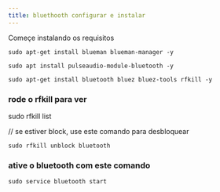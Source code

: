 ```yaml
---
title: bluethooth configurar e instalar
---
```

Começe instalando os requisitos

	sudo apt-get install blueman blueman-manager -y

	sudo apt install pulseaudio-module-bluetooth -y

	sudo apt-get install bluetooth bluez bluez-tools rfkill -y

### rode o rfkill para ver

sudo rfkill list

// se estiver block, use este comando para desbloquear

	sudo rfkill unblock bluetooth

### ative o bluetooth com este comando

	sudo service bluetooth start

	



